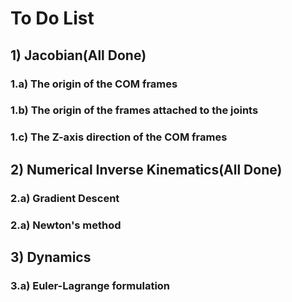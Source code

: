 # To Do List


## 1) Jacobian(All Done)
### 1.a) The origin of the COM frames
### 1.b) The origin of the frames attached to the joints
### 1.c) The Z-axis direction of the COM frames

## 2) Numerical Inverse Kinematics(All Done)
### 2.a) Gradient Descent
### 2.a) Newton's method

## 3) Dynamics
### 3.a) Euler-Lagrange formulation
